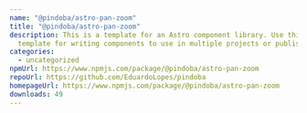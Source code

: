 ```yaml
---
name: "@pindoba/astro-pan-zoom"
title: "@pindoba/astro-pan-zoom"
description: This is a template for an Astro component library. Use this
  template for writing components to use in multiple projects or publish to NPM.
categories:
  - uncategorized
npmUrl: https://www.npmjs.com/package/@pindoba/astro-pan-zoom
repoUrl: https://github.com/EduardoLopes/pindoba
homepageUrl: https://www.npmjs.com/package/@pindoba/astro-pan-zoom
downloads: 49
---
```

